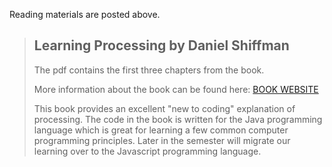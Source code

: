 Reading materials are posted above.
>## Learning Processing by Daniel Shiffman
> The pdf contains the first three chapters from the book. 
> 
> More information about the book can be found here: [BOOK WEBSITE](http://learningprocessing.com/)
>
>This book provides an excellent "new to coding" explanation of processing. The code in the book is written for the Java programming language which is great for learning a few common computer programming principles. Later in the semester will migrate our learning over to the Javascript programming language. 
